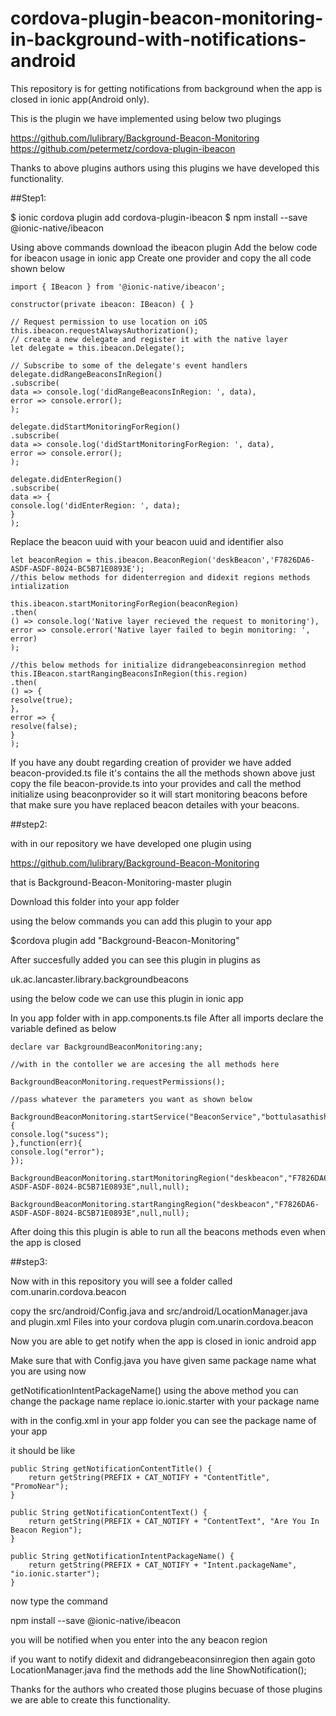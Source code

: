 # cordova-plugin-beacon-monitoring-in-background-with-notifications-android

This repository is for getting notifications from background when the app is closed in ionic app(Android only).


This is the plugin we have implemented using below two plugings

https://github.com/lulibrary/Background-Beacon-Monitoring
https://github.com/petermetz/cordova-plugin-ibeacon

Thanks to above plugins authors using this plugins we have developed this functionality.


##Step1:

$ ionic cordova plugin add cordova-plugin-ibeacon
$ npm install --save @ionic-native/ibeacon

Using above commands download the ibeacon plugin
Add the below code for ibeacon usage in ionic app
Create one provider and copy the all code shown below

```
import { IBeacon } from '@ionic-native/ibeacon';

constructor(private ibeacon: IBeacon) { }

// Request permission to use location on iOS
this.ibeacon.requestAlwaysAuthorization();
// create a new delegate and register it with the native layer
let delegate = this.ibeacon.Delegate();

// Subscribe to some of the delegate's event handlers
delegate.didRangeBeaconsInRegion()
.subscribe(
data => console.log('didRangeBeaconsInRegion: ', data),
error => console.error();
);

delegate.didStartMonitoringForRegion()
.subscribe(
data => console.log('didStartMonitoringForRegion: ', data),
error => console.error();
);

delegate.didEnterRegion()
.subscribe(
data => {
console.log('didEnterRegion: ', data);
}
);
```

Replace the beacon uuid with your beacon uuid and identifier also

```
let beaconRegion = this.ibeacon.BeaconRegion('deskBeacon','F7826DA6-ASDF-ASDF-8024-BC5B71E0893E');
//this below methods for didenterregion and didexit regions methods intialization

this.ibeacon.startMonitoringForRegion(beaconRegion)
.then(
() => console.log('Native layer recieved the request to monitoring'),
error => console.error('Native layer failed to begin monitoring: ', error)
);

//this below methods for initialize didrangebeaconsinregion method
this.IBeacon.startRangingBeaconsInRegion(this.region)
.then(
() => {
resolve(true);
},
error => {
resolve(false);
}
);
```
If you have any doubt regarding creation of provider we have added beacon-provided.ts file it's contains the all the methods shown above
just copy the file beacon-provide.ts into your provides and call the method initialize using beaconprovider so it will start monitoring beacons
before that make sure you have replaced beacon detailes with your beacons.


##step2:

with in our repository we have developed one plugin using

https://github.com/lulibrary/Background-Beacon-Monitoring

that is Background-Beacon-Monitoring-master plugin

Download this folder into your app folder


using the below commands you can add this plugin to your app

$cordova plugin add "Background-Beacon-Monitoring"

After succesfully added you can see this plugin in plugins as

uk.ac.lancaster.library.backgroundbeacons


using the below code we can use this plugin in ionic app


In you app folder with in app.components.ts file
After all imports declare the variable defined as below

```
declare var BackgroundBeaconMonitoring:any;

//with in the contoller we are accesing the all methods here

BackgroundBeaconMonitoring.requestPermissions();

//pass whatever the parameters you want as shown below

BackgroundBeaconMonitoring.startService("BeaconService","bottulasathishbr.com","Ab1010","https//www.avantasy.com","v2",true,function(){
console.log("sucess");
},function(err){
console.log("error");
});

BackgroundBeaconMonitoring.startMonitoringRegion("deskbeacon","F7826DA6-ASDF-ASDF-8024-BC5B71E0893E",null,null);

BackgroundBeaconMonitoring.startRangingRegion("deskbeacon","F7826DA6-ASDF-ASDF-8024-BC5B71E0893E",null,null);
```
After doing this this plugin is able to run all the beacons methods even when the app is closed



##step3:

Now with in this repository you will see a folder called 
com.unarin.cordova.beacon

copy the src/android/Config.java and src/android/LocationManager.java and plugin.xml Files into your cordova plugin com.unarin.cordova.beacon


Now you are able to get notify when the app is closed in ionic android app

Make sure that with Config.java you have given same package name what you are using now 

getNotificationIntentPackageName()
using the above method you can change the package name
replace io.ionic.starter with your package name


with in the config.xml in your app folder you can see the package name of your app

it should be like

<widget id="com.ionicframework.appname" version="0.0.1" xmlns="http://www.w3.org/ns/widgets" xmlns:cdv="http://cordova.apache.org/ns/1.0"> 


	public String getNotificationContentTitle() {
		return getString(PREFIX + CAT_NOTIFY + "ContentTitle", "PromoNear");
	}

	public String getNotificationContentText() {
		return getString(PREFIX + CAT_NOTIFY + "ContentText", "Are You In Beacon Region");
	}

	public String getNotificationIntentPackageName() {
		return getString(PREFIX + CAT_NOTIFY + "Intent.packageName", "io.ionic.starter");
	}

now type the command 

npm install --save @ionic-native/ibeacon

you will be notified when you enter into the any beacon region 

if you want to notify didexit and didrangebeaconsinregion then again goto LocationManager.java find the methods add the line ShowNotification();



Thanks for the authors who created those plugins becuase of those plugins we are able to create this functionality.	





